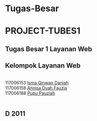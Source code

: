 Tugas-Besar
===========
PROJECT-TUBES1
==============

Tugas Besar 1 Layanan Web
-------------------------

<H2>Kelompok Layanan Web</h2>
<br />
<a href="https://avatars0.githubusercontent.com/u/7277073?s=400"></a>
117006153 <a href="https://github.com/IsmaQinwanDaniah">Isma Qinwan Daniah</a>
<br />
117006158 <a href="https://github.com/AnnisaDF">Annisa Dyah Fauzia</a>
<br />
117006188 <a href="https://github.com/PupuPauziah">Pupu Pauziah</a>
<br />
<br />

<h2>D 2011</h2>
